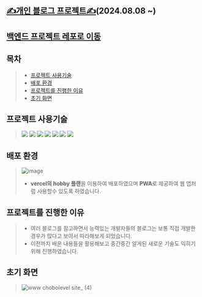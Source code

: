 ## [✍개인 블로그 프로젝트✍](https://www.chobolevel.co.kr/)(2024.08.08 ~)

## [백엔드 프로젝트 레포로 이동](https://github.com/chobolevel/log)

## 목차

> + [프로젝트 사용기술](#프로젝트-사용기술)
> + [배포 환경](#배포-환경)
> + [프로젝트를 진행한 이유](#프로젝트를-진행한-이유)
> + [초기 화면](#초기-화면)

## 프로젝트 사용기술

> <img src="https://img.shields.io/badge/next-000000?style=for-the-badge&logo=next.js&logoColor=white">
> <img src="https://img.shields.io/badge/chakra ui-319795?style=for-the-badge&logo=chakra ui&logoColor=white">
> <img src="https://img.shields.io/badge/react query-ff4154?style=for-the-badge&logo=react query&logoColor=white">
> <img src="https://img.shields.io/badge/axios-5a29e4?style=for-the-badge&logo=axios&logoColor=white">
> <img src="https://img.shields.io/badge/lodash-3492ff?style=for-the-badge&logo=lodash&logoColor=white">
> <img src="https://img.shields.io/badge/pwa-5a0fc8?style=for-the-badge&logo=pwa&logoColor=white">
> <img src="https://img.shields.io/badge/vercel-000000?style=for-the-badge&logo=vercel&logoColor=white">

## 배포 환경

> ![image](https://github.com/user-attachments/assets/3457e4e3-9b4f-40d1-8792-1a812aa1404d)
> + **vercel의 hobby 플랜**을 이용하여 배포하였으며 **PWA**로 제공하여 웹 앱처럼 사용할수 있도록 하였습니다.

## 프로젝트를 진행한 이유

> + 여러 블로그를 참고하면서 능력있는 개발자들의 블로그는 보통 직접 개발한 경우가 많다고 보아서 따라해보게 되었습니다.
> + 이전까지 배운 내용들을 활용해보고 중간중간 알게된 새로운 기술도 익히기 위해 진행하였습니다.

## 초기 화면

> ![www chobolevel site_ (4)](https://github.com/user-attachments/assets/57851fd1-089b-49c8-b6cd-44bb6358e381)